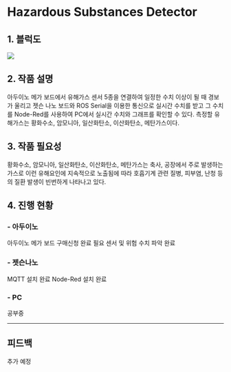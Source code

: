 # Hazardous Substances Detector

## 1. 블럭도
<img src="https://user-images.githubusercontent.com/65072588/172790511-a098f41d-f730-42d3-9f8d-73185d8f1be0.PNG">

## 2. 작품 설명
아두이노 메가 보드에서 유해가스 센서 5종을 연결하여 일정한 수치 이상이 될 때 경보가 울리고 젯슨 나노 보드와 ROS Serial을 이용한 통신으로 실시간 수치를 받고 그 수치를 Node-Red를 사용하여 PC에서 실시간 수치와 그래프를 확인할 수 있다. 측정할 유해가스는 황화수소, 암모니아, 일산화탄소, 이산화탄소, 메탄가스이다.

## 3. 작품 필요성
황화수소, 암모니아, 일산화탄소, 이산화탄소, 메탄가스는 축사, 공장에서 주로 발생하는 가스로 이런 유해요인에 지속적으로 노출됨에 따라 호흡기계 관련 질병, 피부염, 난청 등의 질환 발생이 빈번하게 나타나고 있다. 

## 4. 진행 현황
### - 아두이노
아두이노 메가 보드 구매신청 완료
필요 센서 및 위험 수치 파악 완료
 
### - 젯슨나노
MQTT 설치 완료
Node-Red 설치 완료

### - PC
공부중

***
## 피드백
추가 예정
